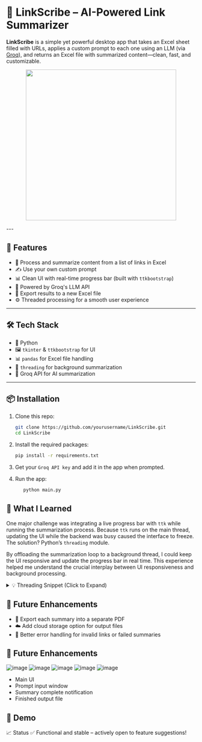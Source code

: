 # 📄 LinkScribe – AI-Powered Link Summarizer

**LinkScribe** is a simple yet powerful desktop app that takes an Excel sheet filled with URLs, applies a custom prompt to each one using an LLM (via [Groq](https://groq.com/)), and returns an Excel file with summarized content—clean, fast, and customizable.

<p align="center">
  <img src="https://github.com/user-attachments/assets/f813b621-fa7c-4a0d-9ae3-992c3779faa5" width="400" />
</p>
---

## 🚀 Features

- 🔗 Process and summarize content from a list of links in Excel
- ✍️ Use your own custom prompt
- 📊 Clean UI with real-time progress bar (built with `ttkbootstrap`)
- 🧠 Powered by Groq's LLM API
- 📁 Export results to a new Excel file
- ⚙️ Threaded processing for a smooth user experience

---

## 🛠 Tech Stack

- 🐍 Python
- 🖼 `tkinter` & `ttkbootstrap` for UI
- 📊 `pandas` for Excel file handling
- 🔌 `threading` for background summarization
- 🤖 Groq API for AI summarization

---

## 📦 Installation

1. Clone this repo:

   ```bash
   git clone https://github.com/yourusername/LinkScribe.git
   cd LinkScribe
   
2. Install the required packages:

   ```bash
   pip install -r requirements.txt

3. Get your `Groq API key` and add it in the app when prompted.
4. Run the app:
   ```bash
      python main.py

## 🧠 What I Learned
One major challenge was integrating a live progress bar with `ttk` while running the summarization process. Because `ttk` runs on the main thread, updating the UI while the backend was busy caused the interface to freeze. The solution? Python’s `threading` module.

By offloading the summarization loop to a background thread, I could keep the UI responsive and update the progress bar in real time. This experience helped me understand the crucial interplay between UI responsiveness and background processing.

<details> <summary>💡 Threading Snippet (Click to Expand)</summary>
   ```bash
      threading.Thread(target=process_excel).start()
</details>

## 📌 Future Enhancements

- 📄 Export each summary into a separate PDF
- ☁️ Add cloud storage option for output files
- 🧹 Better error handling for invalid links or failed summaries

## 📌 Future Enhancements
![image](https://github.com/user-attachments/assets/b4fcb6a4-ec18-4aa4-8839-03fc1c5bc7c1)
![image](https://github.com/user-attachments/assets/c3de84db-255c-4ff8-b0c1-a53f9a3978f2)
![image](https://github.com/user-attachments/assets/4071c9e4-641b-4aea-aff7-1fda2ed700db)
![image](https://github.com/user-attachments/assets/840437a6-623d-4761-a30a-339361aa24bb)
![image](https://github.com/user-attachments/assets/434a6d56-30ab-459a-863a-f553958edc3b)
- Main UI
- Prompt input window
- Summary complete notification
- Finished output file

## 📂 Demo


📈 Status
✅ Functional and stable – actively open to feature suggestions!

